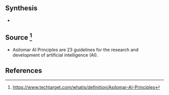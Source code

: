 ## Synthesis
- 
## Source [^1]
- Asilomar AI Principles are 23 guidelines for the research and development of artificial intelligence (AI).
## References

[^1]: https://www.techtarget.com/whatis/definition/Asilomar-AI-Principles